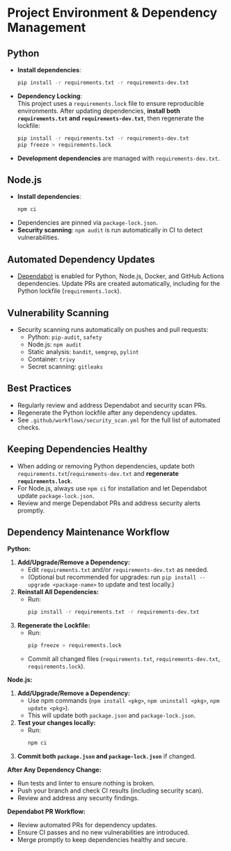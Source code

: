 # Project Environment & Dependency Management

## Python

- **Install dependencies**:
  ```sh
  pip install -r requirements.txt -r requirements-dev.txt
  ```

- **Dependency Locking**:  
  This project uses a `requirements.lock` file to ensure reproducible environments. After updating dependencies, **install both `requirements.txt` and `requirements-dev.txt`**, then regenerate the lockfile:
  ```sh
  pip install -r requirements.txt -r requirements-dev.txt
  pip freeze > requirements.lock
  ```

- **Development dependencies** are managed with `requirements-dev.txt`.

## Node.js

- **Install dependencies**:
  ```sh
  npm ci
  ```
- Dependencies are pinned via `package-lock.json`.
- **Security scanning**: `npm audit` is run automatically in CI to detect vulnerabilities.

## Automated Dependency Updates

- [Dependabot](https://docs.github.com/en/code-security/dependabot) is enabled for Python, Node.js, Docker, and GitHub Actions dependencies. Update PRs are created automatically, including for the Python lockfile (`requirements.lock`).

## Vulnerability Scanning

- Security scanning runs automatically on pushes and pull requests:
  - Python: `pip-audit`, `safety`
  - Node.js: `npm audit`
  - Static analysis: `bandit`, `semgrep`, `pylint`
  - Container: `trivy`
  - Secret scanning: `gitleaks`

## Best Practices

- Regularly review and address Dependabot and security scan PRs.
- Regenerate the Python lockfile after any dependency updates.
- See `.github/workflows/security_scan.yml` for the full list of automated checks.

## Keeping Dependencies Healthy

- When adding or removing Python dependencies, update both `requirements.txt`/`requirements-dev.txt` and **regenerate `requirements.lock`**.
- For Node.js, always use `npm ci` for installation and let Dependabot update `package-lock.json`.
- Review and merge Dependabot PRs and address security alerts promptly.

## Dependency Maintenance Workflow

**Python:**
1. **Add/Upgrade/Remove a Dependency:**
   - Edit `requirements.txt` and/or `requirements-dev.txt` as needed.
   - (Optional but recommended for upgrades: run `pip install --upgrade <package-name>` to update and test locally.)
2. **Reinstall All Dependencies:**
   - Run:
     ```sh
     pip install -r requirements.txt -r requirements-dev.txt
     ```
3. **Regenerate the Lockfile:**
   - Run:
     ```sh
     pip freeze > requirements.lock
     ```
   - Commit all changed files (`requirements.txt`, `requirements-dev.txt`, `requirements.lock`).

**Node.js:**
1. **Add/Upgrade/Remove a Dependency:**
   - Use npm commands (`npm install <pkg>`, `npm uninstall <pkg>`, `npm update <pkg>`).
   - This will update both `package.json` and `package-lock.json`.
2. **Test your changes locally:**
   - Run:
     ```sh
     npm ci
     ```
3. **Commit both `package.json` and `package-lock.json`** if changed.

**After Any Dependency Change:**
- Run tests and linter to ensure nothing is broken.
- Push your branch and check CI results (including security scan).
- Review and address any security findings.

**Dependabot PR Workflow:**
- Review automated PRs for dependency updates.
- Ensure CI passes and no new vulnerabilities are introduced.
- Merge promptly to keep dependencies healthy and secure.

